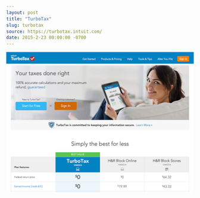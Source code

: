 ```yaml
---
layout: post
title: "TurboTax"
slug: turbotax
source: https://turbotax.intuit.com/
date: 2015-2-23 00:00:00 -0700
---
```


<img src="/assets/img/screenshots/turbotax.jpg">
